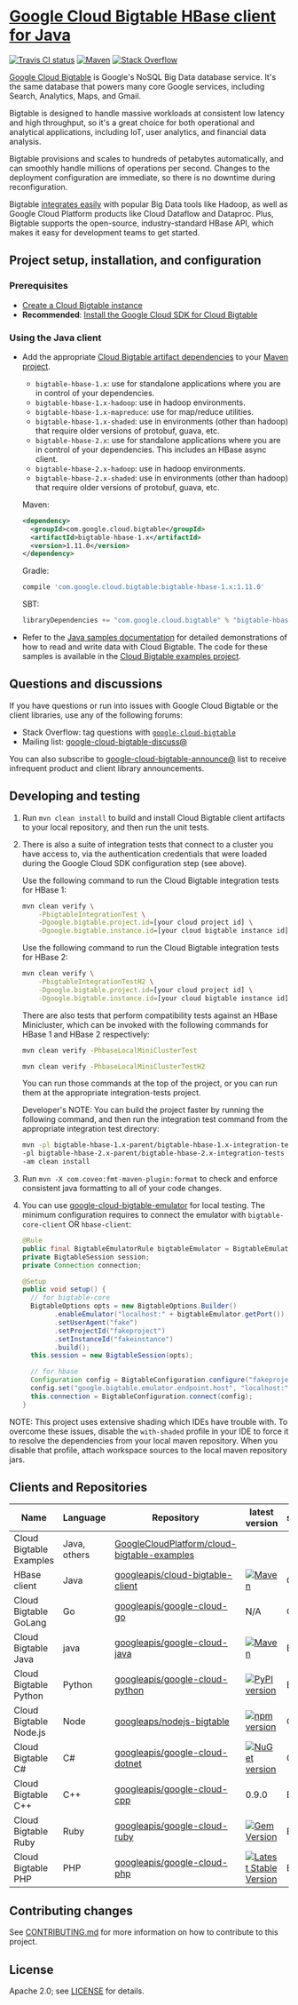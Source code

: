 # [Google Cloud Bigtable HBase client for Java](https://cloud.google.com/bigtable/docs/bigtable-and-hbase)

[![Travis CI status][travis-shield]][travis-link]
[![Maven][maven-hbase-shield]][maven-hbase-client-maven-search]
[![Stack Overflow][stackoverflow-shield]][stackoverflow-link]

[Google Cloud Bigtable](https://cloud.google.com/bigtable/) is Google's NoSQL
Big Data database service. It's the same database that powers many core Google
services, including Search, Analytics, Maps, and Gmail.

Bigtable is designed to handle massive workloads at consistent low latency and
high throughput, so it's a great choice for both operational and analytical
applications, including IoT, user analytics, and financial data analysis.

Bigtable provisions and scales to hundreds of petabytes automatically, and can
smoothly handle millions of operations per second. Changes to the deployment
configuration are immediate, so there is no downtime during reconfiguration.

Bigtable [integrates easily][integrations] with popular Big Data tools like
Hadoop, as well as Google Cloud Platform products like Cloud Dataflow and
Dataproc. Plus, Bigtable supports the open-source, industry-standard HBase API,
which makes it easy for development teams to get started.

## Project setup, installation, and configuration

### Prerequisites

* [Create a Cloud Bigtable instance](https://cloud.google.com/bigtable/docs/creating-instance)
* **Recommended**: [Install the Google Cloud SDK for Cloud Bigtable](https://cloud.google.com/bigtable/docs/installing-cloud-sdk)

### Using the Java client

* Add the appropriate [Cloud Bigtable artifact dependencies](http://mvnrepository.com/artifact/com.google.cloud.bigtable) to your [Maven project](https://cloud.google.com/bigtable/docs/using-maven).
  * `bigtable-hbase-1.x`: use for standalone applications where you are in control of your dependencies.
  * `bigtable-hbase-1.x-hadoop`: use in hadoop environments.
  * `bigtable-hbase-1.x-mapreduce`: use for map/reduce utilities.
  * `bigtable-hbase-1.x-shaded`: use in environments (other than hadoop) that require older versions of protobuf, guava, etc.  
  * `bigtable-hbase-2.x`: use for standalone applications where you are in control of your dependencies.  This includes an HBase async client.
  * `bigtable-hbase-2.x-hadoop`: use in hadoop environments.
  * `bigtable-hbase-2.x-shaded`: use in environments (other than hadoop) that require older versions of protobuf, guava, etc.  

  Maven:
  ```xml
  <dependency>
    <groupId>com.google.cloud.bigtable</groupId>
    <artifactId>bigtable-hbase-1.x</artifactId>
    <version>1.11.0</version>
  </dependency>
  ```

  Gradle:
  ```Groovy
  compile 'com.google.cloud.bigtable:bigtable-hbase-1.x:1.11.0'
  ```

  SBT:
  ```Scala
  libraryDependencies += "com.google.cloud.bigtable" % "bigtable-hbase-1.x" % "1.11.0"
  ```

* Refer to the [Java samples documentation](https://cloud.google.com/bigtable/docs/samples) for detailed demonstrations of how to read and write data with Cloud Bigtable. The code for these samples is available in the [Cloud Bigtable examples project](https://github.com/GoogleCloudPlatform/cloud-bigtable-examples).

## Questions and discussions

If you have questions or run into issues with Google Cloud Bigtable or the
client libraries, use any of the following forums:

* Stack Overflow: tag questions with [`google-cloud-bigtable`][stackoverflow-link]
* Mailing list: [google-cloud-bigtable-discuss@][google-cloud-bigtable-discuss]

You can also subscribe to
[google-cloud-bigtable-announce@][google-cloud-bigtable-announce] list to receive
infrequent product and client library announcements.

## Developing and testing

1. Run `mvn clean install` to build and install Cloud Bigtable client artifacts to your local repository, and then run the unit tests.
2. There is also a suite of integration tests that connect to a cluster you have access to, via the authentication credentials that were loaded during the Google Cloud SDK configuration step (see above).

   Use the following command to run the Cloud Bigtable integration tests for HBase 1:

   ```sh
   mvn clean verify \
       -PbigtableIntegrationTest \
       -Dgoogle.bigtable.project.id=[your cloud project id] \
       -Dgoogle.bigtable.instance.id=[your cloud bigtable instance id]
   ```

   Use the following command to run the Cloud Bigtable integration tests for HBase 2:

   ```sh
   mvn clean verify \
       -PbigtableIntegrationTestH2 \
       -Dgoogle.bigtable.project.id=[your cloud project id] \
       -Dgoogle.bigtable.instance.id=[your cloud bigtable instance id]
   ```
   
   There are also tests that perform compatibility tests against an HBase Minicluster, which can be invoked with the following commands for HBase 1 and HBase 2 respectively: 
   ```sh
   mvn clean verify -PhbaseLocalMiniClusterTest
   ```
   ```sh
   mvn clean verify -PhbaseLocalMiniClusterTestH2
   ```

   You can run those commands at the top of the project, or you can run them at the appropriate integration-tests project.  
   
   Developer's NOTE: You can build the project faster by running the following command, and then run the integration test command from the appropriate integration test directory:
   
   ```sh
   mvn -pl bigtable-hbase-1.x-parent/bigtable-hbase-1.x-integration-tests \
   -pl bigtable-hbase-2.x-parent/bigtable-hbase-2.x-integration-tests \
   -am clean install
   ```
3. Run `mvn -X com.coveo:fmt-maven-plugin:format` to check and enforce consistent java formatting to all of your code changes.

4. You can use [google-cloud-bigtable-emulator][google-cloud-bigtable-emulator] for local testing. The minimum configuration requires to connect the emulator with `bigtable-core-client` OR `hbase-client`:
    ```java
    @Rule
    public final BigtableEmulatorRule bigtableEmulator = BigtableEmulatorRule.create();
    private BigtableSession session;
    private Connection connection;
    
    @Setup
    public void setup() {
      // for bigtable-core
      BigtableOptions opts = new BigtableOptions.Builder()
            .enableEmulator("localhost:" + bigtableEmulator.getPort())
            .setUserAgent("fake")
            .setProjectId("fakeproject")
            .setInstanceId("fakeinstance")
            .build();
      this.session = new BigtableSession(opts);
    
      // for hbase
      Configuration config = BigtableConfiguration.configure("fakeproject", "fakeinstance");
      config.set("google.bigtable.emulator.endpoint.host", "localhost:" + bigtableEmulator.getPort());
      this.connection = BigtableConfiguration.connect(config);
    }
    ```

NOTE: This project uses extensive shading which IDEs have trouble with. To overcome these issues,
disable the `with-shaded` profile in your IDE to force it to resolve the dependencies from your local
maven repository. When you disable that profile, attach workspace sources to the local maven repository jars.

## Clients and Repositories

| Name | Language | Repository | latest version | status |
| --- | --- | --- | --- | --- |
| Cloud Bigtable Examples | Java, others | [GoogleCloudPlatform/cloud-bigtable-examples][maven-examples-repo] | | |
| HBase client | Java | [googleapis/cloud-bigtable-client][maven-hbase-client-repo] | [![Maven][maven-hbase-shield]][maven-hbase-client-maven-search] | GA |
| Cloud Bigtable GoLang | Go | [googleapis/google-cloud-go](https://github.com/googleapis/google-cloud-go) | N/A | GA |
| Cloud Bigtable Java | java | [googleapis/google-cloud-java](http://github.com/googleapis/google-cloud-java) | [![Maven][maven-google-cloud-java-shield]][maven-google-cloud-java-maven-search] | Beta |
| Cloud Bigtable Python | Python | [googleapis/google-cloud-python](http://github.com/googleapis/google-cloud-python) | [![PyPI version](https://badge.fury.io/py/google-cloud-bigtable.svg)](https://badge.fury.io/py/google-cloud-bigtable) | Beta |
| Cloud Bigtable Node.js | Node | [googleaps/nodejs-bigtable][maven-bigtable-nodejs-repo] | [![npm version][npm-shield]][npm-bigtable-client] | GA |
| Cloud Bigtable C# | C# | [googleapis/google-cloud-dotnet](http://github.com/googleapis/google-cloud-dotnet) | [![NuGet version](https://badge.fury.io/nu/Google.Cloud.Bigtable.V2.svg)](https://badge.fury.io/nu/Google.Cloud.Bigtable.V2) | GA |
| Cloud Bigtable C++ | C++ | [googleapis/google-cloud-cpp](http://github.com/googleapis/google-cloud-cpp) | 0.9.0 | Beta |
| Cloud Bigtable Ruby | Ruby | [googleapis/google-cloud-ruby](http://github.com/googleapis/google-cloud-ruby) | [![Gem Version](https://badge.fury.io/rb/google-cloud-bigtable.svg)](https://badge.fury.io/rb/google-cloud-bigtable) | Beta |
| Cloud Bigtable PHP | PHP | [googleapis/google-cloud-php](http://github.com/googleapis/google-cloud-php) | [![Latest Stable Version](https://poser.pugx.org/google/cloud/v/stable)](https://packagist.org/packages/google/cloud) | Beta  |

## Contributing changes

See [CONTRIBUTING.md](CONTRIBUTING.md) for more information on how to contribute
to this project.

## License

Apache 2.0; see [LICENSE](LICENSE) for details.

<!-- references -->

[travis-shield]: https://travis-ci.org/googleapis/java-bigtable-hbase.svg
[travis-link]: https://travis-ci.org/googleapis/java-bigtable-hbase/builds
[maven-hbase-shield]: https://maven-badges.herokuapp.com/maven-central/com.google.cloud.bigtable/bigtable-client-core/badge.svg
[maven-hbase-client-maven-search]: http://search.maven.org/#search%7Cga%7C1%7Ccom.google.cloud.bigtable
[maven-google-cloud-java-shield]: https://maven-badges.herokuapp.com/maven-central/com.google.cloud/google-cloud-bigtable/badge.svg
[maven-google-cloud-java-maven-search]: https://search.maven.org/search?q=a:google-cloud-bigtable
[npm-shield]: https://badge.fury.io/js/%40google-cloud%2Fbigtable.svg
[npm-bigtable-client]: https://www.npmjs.com/package/@google-cloud/bigtable
[stackoverflow-shield]: https://img.shields.io/badge/stackoverflow-google--cloud--bigtable-blue.svg
[stackoverflow-link]: http://stackoverflow.com/search?q=[google-cloud-bigtable]
[integrations]: https://cloud.google.com/bigtable/docs/integrations
[maven-hbase-client-repo]: https://github.com/googleapis/cloud-bigtable-client
[maven-bigtable-nodejs-repo]: https://github.com/googleapis/nodejs-bigtable
[maven-examples-repo]: https://github.com/GoogleCloudPlatform/cloud-bigtable-examples
[google-cloud-bigtable-discuss]: https://groups.google.com/group/google-cloud-bigtable-discuss
[google-cloud-bigtable-announce]: https://groups.google.com/group/google-cloud-bigtable-announce
[google-cloud-bigtable-emulator]: https://github.com/googleapis/google-cloud-java/tree/master/google-cloud-testing/google-cloud-bigtable-emulator
